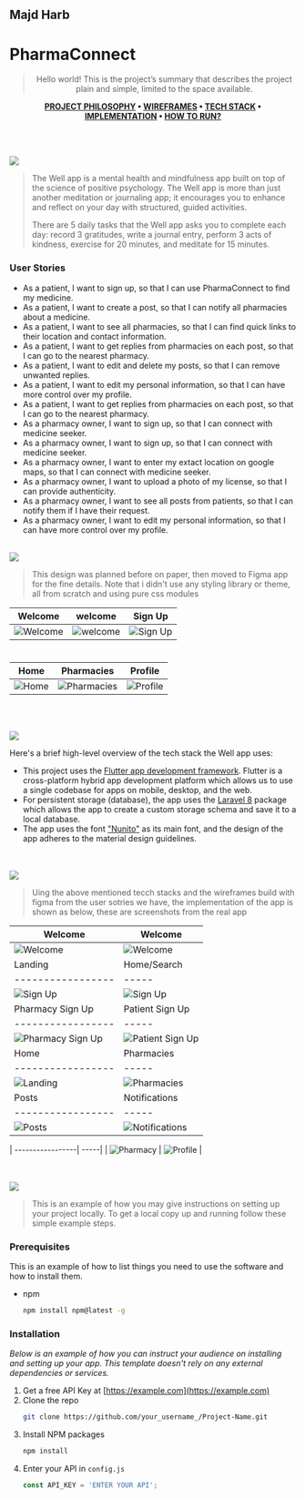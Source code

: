 <h2>Majd Harb</h2>
<h1>PharmaConnect</h1>

<div align="center">

> Hello world! This is the project’s summary that describes the project plain and simple, limited to the space available. 

**[PROJECT PHILOSOPHY](https://github.com/julescript/well_app#-project-philosophy) • [WIREFRAMES](https://github.com/julescript/well_app#-wireframes) • [TECH STACK](https://github.com/julescript/well_app#-tech-stack) • [IMPLEMENTATION](https://github.com/julescript/well_app#-impplementation) • [HOW TO RUN?](https://github.com/julescript/well_app#-how-to-run)**

</div>

<br><br>


<img src="./readme/title2.svg"/>

> The Well app is a mental health and mindfulness app built on top of the science of positive psychology. The Well app is more than just another meditation or journaling app; it encourages you to enhance and reflect on your day with structured, guided activities.
> 
> There are 5 daily tasks that the Well app asks you to complete each day: record 3 gratitudes, write a journal entry, perform 3 acts of kindness, exercise for 20 minutes, and meditate for 15 minutes.

### User Stories
- As a patient, I want to sign up, so that I can use PharmaConnect to find my medicine.
- As a patient, I want to create a post, so that I can notify all pharmacies about a medicine.
- As a patient, I want to see all pharmacies, so that I can find quick links to their location and contact information.
- As a patient, I want to get replies from pharmacies on each post, so that I can go to the nearest pharmacy.
- As a patient, I want to edit and delete my posts, so that I can remove unwanted replies.
- As a patient, I want to edit my personal information, so that I can have more control over my profile.
- As a patient, I want to get replies from pharmacies on each post, so that I can go to the nearest pharmacy.
- As a pharmacy owner, I want to sign up, so that I can connect with medicine seeker.
- As a pharmacy owner, I want to sign up, so that I can connect with medicine seeker.
- As a pharmacy owner, I want to enter my extact location on google maps, so that I can connect with medicine seeker.
- As a pharmacy owner, I want to upload a photo of my license, so that I can provide authenticity.
- As a pharmacy owner, I want to see all posts from patients, so that I can notify them if I have their request.
- As a pharmacy owner, I want to edit my personal information, so that I can have more control over my profile.
<br><br>

<img src="./readme/title3.svg"/>

> This design was planned before on paper, then moved to Figma app for the fine details.
Note that i didn't use any styling library or theme, all from scratch and using pure css modules

| Welcome  | welcome  |Sign Up  |
| -----------------| -----|-----|
| ![Welcome](https://github.com/MajdHarbb/PharmaConnect-Flutter/blob/master/readme/figma/welcome.png) | ![welcome](https://github.com/MajdHarbb/PharmaConnect-Flutter/blob/master/readme/figma/welcome2.png) | ![Sign Up](https://github.com/MajdHarbb/PharmaConnect-Flutter/blob/master/readme/figma/signuppage.png) |

#
| Home  | Pharmacies  |Profile  |
| ---------| -----|-----|
| ![Home](https://github.com/MajdHarbb/PharmaConnect-Flutter/blob/master/readme/figma/patienthome.png) | ![Pharmacies](https://github.com/MajdHarbb/PharmaConnect-Flutter/blob/master/readme/figma/userpharmacies.png) | ![Profile](https://github.com/MajdHarbb/PharmaConnect-Flutter/blob/master/readme/figma/userprofile.png) |


<br><br>

<img src="./readme/title4.svg"/>

Here's a brief high-level overview of the tech stack the Well app uses:

- This project uses the [Flutter app development framework](https://flutter.dev/). Flutter is a cross-platform hybrid app development platform which allows us to use a single codebase for apps on mobile, desktop, and the web.
- For persistent storage (database), the app uses the [Laravel 8](https://laravel.com/) package which allows the app to create a custom storage schema and save it to a local database.
- The app uses the font ["Nunito"](https://fonts.google.com/specimen/Nunito) as its main font, and the design of the app adheres to the material design guidelines.



<br><br>
<img src="./readme/title5.svg"/>

> Uing the above mentioned tecch stacks and the wireframes build with figma from the user sotries we have, the implementation of the app is shown as below, these are screenshots from the real app

| Welcome  | Welcome  |
| -----------------| -----|
| ![Welcome](https://github.com/MajdHarbb/PharmaConnect-Flutter/blob/master/readme/implementation/Screenshot_2022-04-04-09-37-02-231_com.example.pharmaconnectflutter.jpg) | ![Welcome](https://github.com/MajdHarbb/PharmaConnect-Flutter/blob/master/readme/implementation/Screenshot_2022-04-04-09-37-06-626_com.example.pharmaconnectflutter.jpg) |
| Landing  | Home/Search  |
| -----------------| -----|
| ![Sign Up](https://github.com/MajdHarbb/PharmaConnect-Flutter/blob/master/readme/implementation/Screenshot_2022-04-04-09-37-13-862_com.example.pharmaconnectflutter.jpg) | ![Sign Up](https://github.com/MajdHarbb/PharmaConnect-Flutter/blob/master/readme/implementation/Screenshot_2022-04-04-09-37-10-320_com.example.pharmaconnectflutter.jpg) |
| Pharmacy Sign Up  | Patient Sign Up  |
| -----------------| -----|
| ![Pharmacy Sign Up](https://github.com/MajdHarbb/PharmaConnect-Flutter/blob/master/readme/implementation/Screenshot_2022-04-04-09-37-30-506_com.example.pharmaconnectflutter.jpg) | ![Patient Sign Up](https://github.com/MajdHarbb/PharmaConnect-Flutter/blob/master/readme/implementation/Screenshot_2022-04-04-09-37-17-727_com.example.pharmaconnectflutter.jpg) |
| Home  | Pharmacies  |
| -----------------| -----|
| ![Landing](https://github.com/MajdHarbb/PharmaConnect-Flutter/blob/master/readme/implementation/Screenshot_2022-04-04-09-39-43-908_com.example.pharmaconnectflutter.jpg) | ![Pharmacies](hhttps://github.com/MajdHarbb/PharmaConnect-Flutter/blob/master/readme/implementation/Screenshot_2022-04-04-09-39-47-453_com.example.pharmaconnectflutter.jpg) |
| Posts  | Notifications  |
| -----------------| -----|-----|
| ![Posts](https://github.com/MajdHarbb/PharmaConnect-Flutter/blob/master/readme/implementation/Screenshot_2022-04-04-09-40-07-980_com.example.pharmaconnectflutter.jpg) | ![Notifications](https://github.com/MajdHarbb/PharmaConnect-Flutter/blob/master/readme/implementation/Screenshot_2022-04-04-09-40-11-384_com.example.pharmaconnectflutter.jpg) |

| -----------------| -----|
| ![Pharmacy](https://github.com/MajdHarbb/PharmaConnect-Flutter/blob/master/readme/implementation/Screenshot_2022-04-04-09-40-52-497_com.example.pharmaconnectflutter.jpg) | ![Profile](https://github.com/MajdHarbb/PharmaConnect-Flutter/blob/master/readme/implementation/Screenshot_2022-04-04-09-40-15-994_com.example.pharmaconnectflutter.jpg) |

<br><br>
<img src="./readme/title6.svg"/>


> This is an example of how you may give instructions on setting up your project locally.
To get a local copy up and running follow these simple example steps.

### Prerequisites

This is an example of how to list things you need to use the software and how to install them.
* npm
  ```sh
  npm install npm@latest -g
  ```

### Installation

_Below is an example of how you can instruct your audience on installing and setting up your app. This template doesn't rely on any external dependencies or services._

1. Get a free API Key at [https://example.com](https://example.com)
2. Clone the repo
   ```sh
   git clone https://github.com/your_username_/Project-Name.git
   ```
3. Install NPM packages
   ```sh
   npm install
   ```
4. Enter your API in `config.js`
   ```js
   const API_KEY = 'ENTER YOUR API';
   ```

